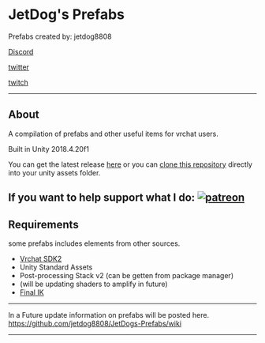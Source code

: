 # JetDog's Prefabs

Prefabs created by: jetdog8808

[Discord](https://discord.gg/qksGqMD)

[twitter](https://twitter.com/jetdog8808_dev)

[twitch](https://www.twitch.tv/jetdog8808)

----------
## About
A compilation of prefabs and other useful items for vrchat users.

Built in Unity 2018.4.20f1

You can get the latest release [here](https://github.com/jetdog8808/JetDogs-Prefabs/releases) or you can [clone this repository](https://services.github.com/on-demand/github-desktop/clone-repository-github-desktop) directly into your unity assets folder.

If you want to help support what I do: [![patreon](https://c5.patreon.com/external/logo/become_a_patron_button.png)](https://www.patreon.com/bePatron?u=18920865)
----------
## Requirements

some prefabs includes elements from other sources.
* [Vrchat SDK2](https://vrchat.com/download/sdk)
* Unity Standard Assets
* Post-processing Stack v2 (can be getten from package manager)
* (will be updating shaders to amplify in future)
* [Final IK](https://assetstore.unity.com/packages/tools/animation/final-ik-14290)
-----------------------------------------------------

In a Future update information on prefabs will be posted here. 
https://github.com/jetdog8808/JetDogs-Prefabs/wiki

-----------------------------------------------------
